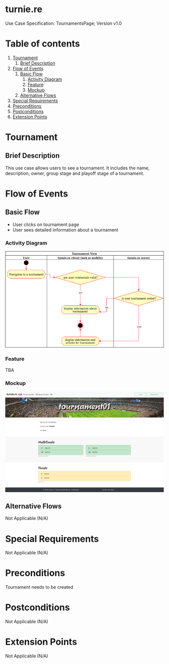 # turnie.re

Use Case Specification: TournamentsPage;
Version v1.0

# Table of contents

1. [Tournament](#tournament)
   1. [Brief Description](#brief-description)
1. [Flow of Events](#flow-of-events)
   1. [Basic Flow](#basic-flow)
      1. [Activity Diagram](#activity-diagram)
      1. [Feature](#feature)
      1. [Mockup](#mockup)
   1. [Alternative Flows](#alternative-flows)
1. [Special Requirements](#special-requirements)
1. [Preconditions](#preconditions)
1. [Postconditions](#postconditions)
1. [Extension Points](#extension-points)


# Tournament

## Brief Description

This use case allows users to see a tournament.
It includes the name, description, owner, group stage and playoff stage of a tournament.

# Flow of Events

## Basic Flow

 - User clicks on tournament page
 - User sees detailed information about a tournament
 
### Activity Diagram
![Activity Diagram](../imgs/use_case_tournament_view.png)

### Feature
TBA

### Mockup
![Mockup](../imgs/mockups/mockup_tournament_view.png)

## Alternative Flows
Not Applicable (N/A)

# Special Requirements
Not Applicable (N/A)

# Preconditions
Tournament needs to be created

# Postconditions
Not Applicable (N/A)

# Extension Points
Not Applicable (N/A)
